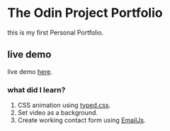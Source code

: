 # The Odin Project Portfolio

this is my first Personal Portfolio.

## live demo

live demo [here](https://krimothiazine-portfolio.netlify.app/).

### what did I learn?

1. CSS animation using [typed.css](https://typedcss.com/).
2. Set video as a background.
3. Create working contact form using [EmailJs](https://www.emailjs.com/).
